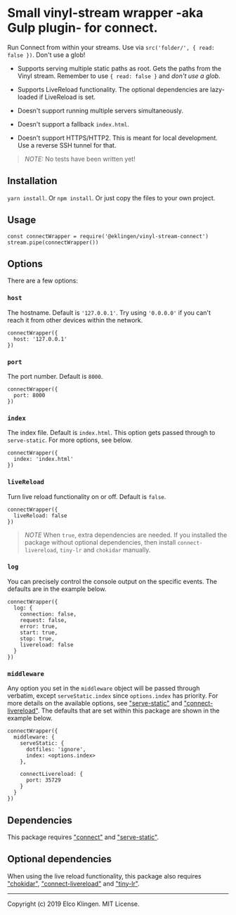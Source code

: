 
# Small vinyl-stream wrapper -aka Gulp plugin- for connect.

Run Connect from within your streams. Use via `src('folder/', { read: false })`. Don't use a glob!

- Supports serving multiple static paths as root. Gets the paths from the Vinyl stream. Remember to use `{ read: false }` and *don't use a glob*.
- Supports LiveReload functionality. The optional dependencies are lazy-loaded if LiveReload is set.

- Doesn't support running multiple servers simultaneously.
- Doesn't support a fallback `index.html`.
- Doesn't support HTTPS/HTTP2. This is meant for local development. Use a reverse SSH tunnel for that.

> *NOTE:* No tests have been written yet!

## Installation

`yarn install`. Or `npm install`. Or just copy the files to your own project.

## Usage

```
const connectWrapper = require('@eklingen/vinyl-stream-connect')
stream.pipe(connectWrapper())
```

## Options

There are a few options:

### `host`

The hostname. Default is `'127.0.0.1'`. Try using `'0.0.0.0'` if you can't reach it from other devices within the network.

```
connectWrapper({
  host: '127.0.0.1'
})
```

### `port`

The port number. Default is `8000`.

```
connectWrapper({
  port: 8000
})
```

### `index`

The index file. Default is `index.html`. This option gets passed through to `serve-static`. For more options, see below.

```
connectWrapper({
  index: 'index.html'
})
```

### `liveReload`

Turn live reload functionality on or off. Default is `false`.

```
connectWrapper({
  liveReload: false
})
```

> *NOTE* When `true`, extra dependencies are needed. If you installed the package without optional dependencies, then install `connect-livereload`, `tiny-lr` and `chokidar` manually.

### `log`

You can precisely control the console output on the specific events. The defaults are in the example below.

```
connectWrapper({
  log: {
    connection: false,
    request: false,
    error: true,
    start: true,
    stop: true,
    livereload: false
  }
})
```

### `middleware`

Any option you set in the `middleware` object will be passed through verbatim, except `serveStatic.index` since `options.index` has priority. For more details on the available options, see ["serve-static"](https://www.npmjs.com/package/serve-static) and ["connect-livereload"](https://www.npmjs.com/package/connect-livereload). The defaults that are set within this package are shown in the example below.

```
connectWrapper({
  middleware: {
    serveStatic: {
      dotfiles: 'ignore',
      index: <options.index>
    },

    connectLivereload: {
      port: 35729
    }
  }
})
```

## Dependencies

This package requires ["connect"](https://www.npmjs.com/package/connect) and ["serve-static"](https://www.npmjs.com/package/serve-static).

## Optional dependencies

When using the live reload functionality, this package also requires ["chokidar"](https://www.npmjs.com/package/chokidar), ["connect-livereload"](https://www.npmjs.com/package/connect-livereload) and ["tiny-lr"](https://www.npmjs.com/package/tiny-lr).

---

Copyright (c) 2019 Elco Klingen. MIT License.
